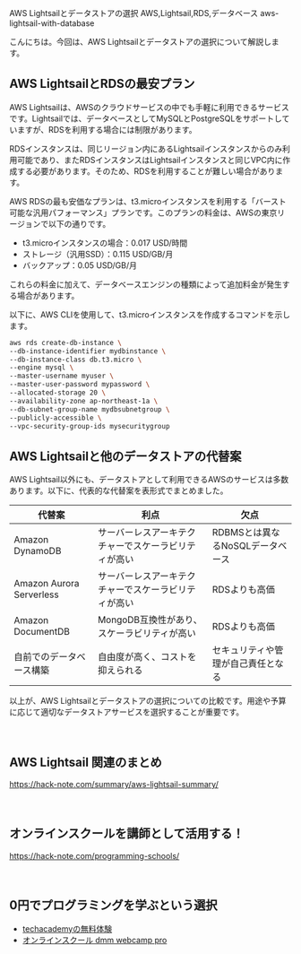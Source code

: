 AWS Lightsailとデータストアの選択
AWS,Lightsail,RDS,データベース
aws-lightsail-with-database

こんにちは。今回は、AWS Lightsailとデータストアの選択について解説します。

## AWS LightsailとRDSの最安プラン

AWS Lightsailは、AWSのクラウドサービスの中でも手軽に利用できるサービスです。Lightsailでは、データベースとしてMySQLとPostgreSQLをサポートしていますが、RDSを利用する場合には制限があります。

RDSインスタンスは、同じリージョン内にあるLightsailインスタンスからのみ利用可能であり、またRDSインスタンスはLightsailインスタンスと同じVPC内に作成する必要があります。そのため、RDSを利用することが難しい場合があります。

AWS RDSの最も安価なプランは、t3.microインスタンスを利用する「バースト可能な汎用パフォーマンス」プランです。このプランの料金は、AWSの東京リージョンで以下の通りです。

- t3.microインスタンスの場合：0.017 USD/時間
- ストレージ（汎用SSD）：0.115 USD/GB/月
- バックアップ：0.05 USD/GB/月

これらの料金に加えて、データベースエンジンの種類によって追加料金が発生する場合があります。

以下に、AWS CLIを使用して、t3.microインスタンスを作成するコマンドを示します。

```bash
aws rds create-db-instance \
--db-instance-identifier mydbinstance \
--db-instance-class db.t3.micro \
--engine mysql \
--master-username myuser \
--master-user-password mypassword \
--allocated-storage 20 \
--availability-zone ap-northeast-1a \
--db-subnet-group-name mydbsubnetgroup \
--publicly-accessible \
--vpc-security-group-ids mysecuritygroup
```

## AWS Lightsailと他のデータストアの代替案

AWS Lightsail以外にも、データストアとして利用できるAWSのサービスは多数あります。以下に、代表的な代替案を表形式でまとめました。

| 代替案 | 利点 | 欠点 |
| --- | --- | --- |
| Amazon DynamoDB | サーバーレスアーキテクチャーでスケーラビリティが高い | RDBMSとは異なるNoSQLデータベース |
| Amazon Aurora Serverless | サーバーレスアーキテクチャーでスケーラビリティが高い | RDSよりも高価 |
| Amazon DocumentDB | MongoDB互換性があり、スケーラビリティが高い | RDSよりも高価 |
| 自前でのデータベース構築 | 自由度が高く、コストを抑えられる | セキュリティや管理が自己責任となる |

以上が、AWS Lightsailとデータストアの選択についての比較です。用途や予算に応じて適切なデータストアサービスを選択することが重要です。


　

## AWS Lightsail 関連のまとめ
https://hack-note.com/summary/aws-lightsail-summary/

　

## オンラインスクールを講師として活用する！
https://hack-note.com/programming-schools/

　

## 0円でプログラミングを学ぶという選択
- [techacademyの無料体験](//af.moshimo.com/af/c/click?a_id=2612475&amp;p_id=1555&amp;pc_id=2816&amp;pl_id=22706&amp;url=https%3a%2f%2ftechacademy.jp%2fhtmlcss-trial%3futm_source%3dmoshimo%26utm_medium%3daffiliate%26utm_campaign%3dtextad)
- [オンラインスクール dmm webcamp pro](//af.moshimo.com/af/c/click?a_id=2612482&amp;p_id=1363&amp;pc_id=2297&amp;pl_id=39999&amp;guid=on)


